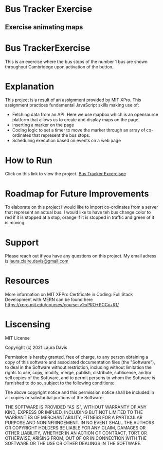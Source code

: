 # Bus Tracker Exercise
## Exercise animating maps

# Bus TrackerExercise
This is an exercise where the bus stops of the number 1 bus are shown throughout Cambridege upon activation of the button. 

# Explanation
This project is a result of an assignment provided by MIT XPro. This assignment practices fundamental JavaScript skills making use of:
- Fetching data from an API. Here we use mapbox which is an opensource platform that allows us to create and display maps on the page. 
- inserting a marker on the page
- Coding logic to set a timer to move the marker through an array of co-ordinates that represent the bus stops. 
- Scheduling execution based on events on a web page

# How to Run
Click on this link to view the project. 
<a href=https://statepark.github.io/bus-tracker>Bus Tracker Excercisee</a>

# Roadmap for Future Improvements
To elaborate on this project I would like to import co-ordinates from a server that represent an actual bus. I would like to have teh bus change color to red if it is stopped at a stop, orange if it is stopped in traffic and green of it is moving. 

# Support
Please reach out if you have any questions on this project. My email adress is <laura.claire.davis@gmail.com> 

# Resources
More information on MIT XPPro Certificate in Coding: Full Stack Development with MERN can be found here
<https://xpro.mit.edu/courses/course-v1:xPRO+PCCx+R1/>

# Liscensing
MIT License

Copyright (c) 2021 Laura Davis

Permission is hereby granted, free of charge, to any person obtaining a copy of this software and associated documentation files (the "Software"), to deal in the Software without restriction, including without limitation the rights to use, copy, modify, merge, publish, distribute, sublicense, and/or sell copies of the Software, and to permit persons to whom the Software is furnished to do so, subject to the following conditions:

The above copyright notice and this permission notice shall be included in all copies or substantial portions of the Software.

THE SOFTWARE IS PROVIDED "AS IS", WITHOUT WARRANTY OF ANY KIND, EXPRESS OR IMPLIED, INCLUDING BUT NOT LIMITED TO THE WARRANTIES OF MERCHANTABILITY, FITNESS FOR A PARTICULAR PURPOSE AND NONINFRINGEMENT. IN NO EVENT SHALL THE AUTHORS OR COPYRIGHT HOLDERS BE LIABLE FOR ANY CLAIM, DAMAGES OR OTHER LIABILITY, WHETHER IN AN ACTION OF CONTRACT, TORT OR OTHERWISE, ARISING FROM, OUT OF OR IN CONNECTION WITH THE SOFTWARE OR THE USE OR OTHER DEALINGS IN THE SOFTWARE.
